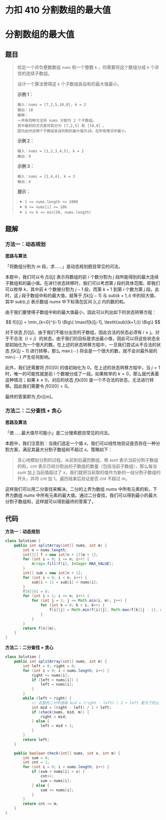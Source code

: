 # 力扣 410 分割数组的最大值


# 分割数组的最大值

## 题目

> 给定一个非负整数数组 `nums` 和一个整数 `k` ，你需要将这个数组分成 `k` 个非空的连续子数组。
>
> 设计一个算法使得这 `k` 个子数组各自和的最大值最小。
>
>  
>
> **示例 1：**
>
> ```
> 输入：nums = [7,2,5,10,8], k = 2
> 输出：18
> 解释：
> 一共有四种方法将 nums 分割为 2 个子数组。 
> 其中最好的方式是将其分为 [7,2,5] 和 [10,8] 。
> 因为此时这两个子数组各自的和的最大值为18，在所有情况中最小。
> ```
>
> **示例 2：**
>
> ```
> 输入：nums = [1,2,3,4,5], k = 2
> 输出：9
> ```
>
> **示例 3：**
>
> ```
> 输入：nums = [1,4,4], k = 3
> 输出：4
> ```
>
>  
>
> **提示：**
>
> - `1 <= nums.length <= 1000`
> - `0 <= nums[i] <= 106`
> - `1 <= k <= min(50, nums.length)`

## 题解

### 方法一：动态规划

**思路与算法**

「将数组分割为 $m$ 段，求……」是动态规划题目常见的问法。

本题中，我们可以令 $f[i][j]$ 表示将数组的前 $i$ 个数分割为 $j$ 段所能得到的最大连续子数组和的最小值。在进行状态转移时，我们可以考虑第 $j$ 段的具体范围，即我们可以枚举 $k$，其中前 $k$ 个数被分割为 $j−1$ 段，而第 $k+1$ 到第 $i$ 个数为第 $j$ 段。此时，这 $j$ 段子数组中和的最大值，就等于 $f[k][j−1]$ 与 $\textit{sub}(k+1, i)$ 中的较大值，其中 $\textit{sub}(i,j)$ 表示数组 $\textit{nums}$ 中下标落在区间 $[i,j]$ 内的数的和。

由于我们要使得子数组中和的最大值最小，因此可以列出如下的状态转移方程：

$$
f[i][j] = \min_{k=0}^{i-1} \Big\{ \max(f[k][j-1], \textit{sub}(k+1,i)) \Big\}
$$

对于状态 $f[i][j]$，由于我们不能分出空的子数组，因此合法的状态必须有 $i \geq j$。对于不合法（$i<j$）的状态，由于我们的目标是求出最小值，因此可以将这些状态全部初始化为一个很大的数。在上述的状态转移方程中，一旦我们尝试从不合法的状态 $f[k][j−1]$ 进行转移，那么 $\max(\cdots)$ 将会是一个很大的数，就不会对最外层的 $\min\{\cdots\}$ 产生任何影响。

此外，我们还需要将 $f[0][0]$ 的值初始化为 $0$。在上述的状态转移方程中，当 $j=1$ 时，唯一的可能性就是前 $i$ 个数被分成了一段。如果枚举的 $k=0$，那么就代表着这种情况；如果 $k \neq 0$，对应的状态 $f[k][0]$ 是一个不合法的状态，无法进行转移。因此我们需要令 $f[0][0] = 0$。

最终的答案即为 $f[n][m]$。

### 方法二：二分查找 + 贪心

**思路及算法**

「使……最大值尽可能小」是二分搜索题目常见的问法。

本题中，我们注意到：当我们选定一个值 $x$，我们可以线性地验证是否存在一种分割方案，满足其最大分割子数组和不超过 $x$。策略如下：

> 贪心地模拟分割的过程，从前到后遍历数组，用 $\textit{sum}$ 表示当前分割子数组的和，$\textit{cnt}$ 表示已经分割出的子数组的数量（包括当前子数组），那么每当 $\textit{sum}$ 加上当前值超过了 $x$，我们就把当前取的值作为新的一段分割子数组的开头，并将 $\textit{cnt}$ 加 $1$。遍历结束后验证是否 $\textit{cnt}$ 不超过 $m$。

这样我们可以用二分查找来解决。二分的上界为数组 $\textit{nums}$ 中所有元素的和，下界为数组 $\textit{nums}$ 中所有元素的最大值。通过二分查找，我们可以得到最小的最大分割子数组和，这样就可以得到最终的答案了。

## 代码

**方法一：动态规划**

```java
class Solution {
    public int splitArray(int[] nums, int m) {
        int n = nums.length;
        int[][] f = new int[n + 1][m + 1];
        for (int i = 0; i <= n; i++) {
            Arrays.fill(f[i], Integer.MAX_VALUE);
        }
        int[] sub = new int[n + 1];
        for (int i = 0; i < n; i++) {
            sub[i + 1] = sub[i] + nums[i];
        }
        f[0][0] = 0;
        for (int i = 1; i <= n; i++) {
            for (int j = 1; j <= Math.min(i, m); j++) {
                for (int k = 0; k < i; k++) {
                    f[i][j] = Math.min(f[i][j], Math.max(f[k][j - 1], sub[i] - sub[k]));
                }
            }
        }
        return f[n][m];
    }
}
```

**方法二：二分查找 + 贪心**

```java
class Solution {
    public int splitArray(int[] nums, int m) {
        int left = 0, right = 0;
        for (int i = 0; i < nums.length; i++) {
            right += nums[i];
            if (left < nums[i]) {
                left = nums[i];
            }
        }
        while (left < right) {
            // 这里的二分中值取 mid = (right - left) / 2 + left 是为了防止 (left + right) / 2 的计算结果溢出整型范围。
            int mid = (right - left) / 2 + left;
            if (check(nums, mid, m)) {
                right = mid;
            } else {
                left = mid + 1;
            }
        }
        return left;
    }

    public boolean check(int[] nums, int x, int m) {
        int sum = 0;
        int cnt = 1;
        for (int i = 0; i < nums.length; i++) {
            if (sum + nums[i] > x) {
                cnt++;
                sum = nums[i];
            } else {
                sum += nums[i];
            }
        }
        return cnt <= m;
    }
}
```


